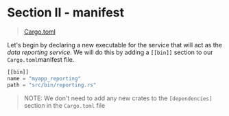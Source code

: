 # Section II - manifest

> [Cargo.toml](https://github.com/dsietz/daas-workshop/blob/master/rust-daas/Cargo.toml)

Let's begin by declaring a new executable for the service that will act as the _data reporting service_. We will do this by adding a `[[bin]]` section to our `Cargo.toml`manifest file.

```rust
[[bin]]
name = "myapp_reporting"
path = "src/bin/reporting.rs"
```

> NOTE: We don't need to add any new crates to the `[dependencies]` section in the `Cargo.toml` file



